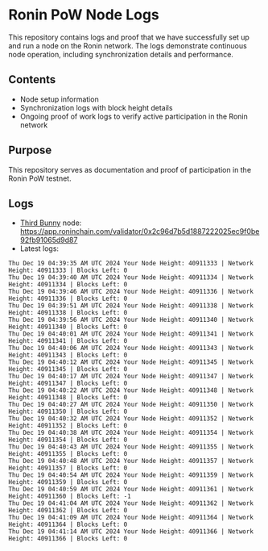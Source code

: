 # Ronin PoW Node Logs

This repository contains logs and proof that we have successfully set up and run a node on the Ronin network. The logs demonstrate continuous node operation, including synchronization details and performance.

## Contents

- Node setup information
- Synchronization logs with block height details
- Ongoing proof of work logs to verify active participation in the Ronin network

## Purpose

This repository serves as documentation and proof of participation in the Ronin PoW testnet.

## Logs

- [Third Bunny](https://thirdbunny.xyz/) node: https://app.roninchain.com/validator/0x2c96d7b5d1887222025ec9f0be92fb91065d9d87
- Latest logs:
```
Thu Dec 19 04:39:35 AM UTC 2024 Your Node Height: 40911333 | Network Height: 40911333 | Blocks Left: 0
Thu Dec 19 04:39:40 AM UTC 2024 Your Node Height: 40911334 | Network Height: 40911334 | Blocks Left: 0
Thu Dec 19 04:39:46 AM UTC 2024 Your Node Height: 40911336 | Network Height: 40911336 | Blocks Left: 0
Thu Dec 19 04:39:51 AM UTC 2024 Your Node Height: 40911338 | Network Height: 40911338 | Blocks Left: 0
Thu Dec 19 04:39:56 AM UTC 2024 Your Node Height: 40911340 | Network Height: 40911340 | Blocks Left: 0
Thu Dec 19 04:40:01 AM UTC 2024 Your Node Height: 40911341 | Network Height: 40911341 | Blocks Left: 0
Thu Dec 19 04:40:06 AM UTC 2024 Your Node Height: 40911343 | Network Height: 40911343 | Blocks Left: 0
Thu Dec 19 04:40:12 AM UTC 2024 Your Node Height: 40911345 | Network Height: 40911345 | Blocks Left: 0
Thu Dec 19 04:40:17 AM UTC 2024 Your Node Height: 40911347 | Network Height: 40911347 | Blocks Left: 0
Thu Dec 19 04:40:22 AM UTC 2024 Your Node Height: 40911348 | Network Height: 40911348 | Blocks Left: 0
Thu Dec 19 04:40:27 AM UTC 2024 Your Node Height: 40911350 | Network Height: 40911350 | Blocks Left: 0
Thu Dec 19 04:40:32 AM UTC 2024 Your Node Height: 40911352 | Network Height: 40911352 | Blocks Left: 0
Thu Dec 19 04:40:38 AM UTC 2024 Your Node Height: 40911354 | Network Height: 40911354 | Blocks Left: 0
Thu Dec 19 04:40:43 AM UTC 2024 Your Node Height: 40911355 | Network Height: 40911355 | Blocks Left: 0
Thu Dec 19 04:40:48 AM UTC 2024 Your Node Height: 40911357 | Network Height: 40911357 | Blocks Left: 0
Thu Dec 19 04:40:54 AM UTC 2024 Your Node Height: 40911359 | Network Height: 40911359 | Blocks Left: 0
Thu Dec 19 04:40:59 AM UTC 2024 Your Node Height: 40911361 | Network Height: 40911360 | Blocks Left: -1
Thu Dec 19 04:41:04 AM UTC 2024 Your Node Height: 40911362 | Network Height: 40911362 | Blocks Left: 0
Thu Dec 19 04:41:09 AM UTC 2024 Your Node Height: 40911364 | Network Height: 40911364 | Blocks Left: 0
Thu Dec 19 04:41:14 AM UTC 2024 Your Node Height: 40911366 | Network Height: 40911366 | Blocks Left: 0
```

